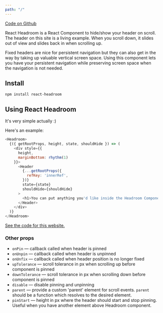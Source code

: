 ```yaml
---
path: "/"
---
```


[Code on Github](https://github.com/KyleAMathews/react-headroom)

React Headroom is a React Component to hide/show your header on scroll. The header on this site is a living example. When you scroll down, it slides out of view and slides back in when scrolling up.

Fixed headers are nice for persistent navigation but they can also get in the way by taking up valuable vertical screen space. Using this component lets you have your persistent navigation while preserving screen space when the navigation is not needed.

## Install

`npm install react-headroom`

## Using React Headroom

It's very simple actually :)

Here's an example:

```javascript
<Headroom>
  {({ getRootProps, height, state, shouldHide }) => (
    <div style={{
      height,
      marginBottom: rhythm(1)
    }}>
      <Header
        {...getRootProps({
          refKey: 'innerRef',
        })}
        state={state}
        shouldHide={shouldHide}
      >
        <h1>You can put anything you'd like inside the Headroom Component</h1>
      </Header>
    </div>
  )}
</Headroom>
```

[See the code for this website.](https://github.com/KyleAMathews/react-headroom/blob/master/www/src/layouts/index.js)

### Other props

*   `onPin` — callback called when header is pinned
*   `onUnpin` — callback called when header is unpinned
*   `onUnfix` — callback called when header position is no longer fixed
*   `upTolerance` — scroll tolerance in px when scrolling up before component is pinned
*   `downTolerance` — scroll tolerance in px when scrolling down before component is pinned
*   `disable` — disable pinning and unpinning
*   `parent` — provide a custom 'parent' element for scroll events. `parent` should be a function which resolves to the desired element.
*   `pinStart` — height in px where the header should start and stop pinning. Useful when you have another element above Headroom component.
